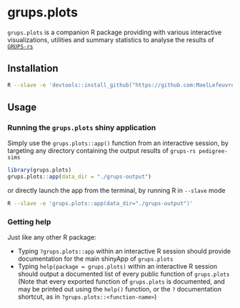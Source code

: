 # grups.plots

`grups.plots` is a companion R package providing with various interactive visualizations, utilities and summary statistics to analyse the results of [`GRUPS-rs`](https://github.com/MaelLefeuvre/grups-rs)

## Installation

```bash
R --slave -e 'devtools::install_github("https://github.com:MaelLefeuvre/grups.plots", upgrade="always")'
```

## Usage

### Running the `grups.plots` shiny application

Simply use the `grups.plots::app()` function from an interactive session, by targeting any directory containing the output results of `grups-rs pedigree-sims`
```r
library(grups.plots)
grups.plots::app(data_dir = "./grups-output")
```

or directly launch the app from the terminal, by running R in `--slave` mode
```bash
R --slave -e 'grups.plots::app(data_dir="./grups-output")'
```



### Getting help
Just like any other R package:
- Typing `?grups.plots::app` within an interactive R session should provide documentation for the main shinyApp of `grups.plots`
- Typing `help(package = grups.plots)` within an interactive R session should output a documented list of every public function of `grups.plots` (Note that every exported function of `grups.plots` is documented, and may be printed out using the `help()` function, or the `?` documentation shortcut, as in `?grups.plots::<function-name>`)

